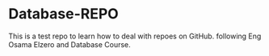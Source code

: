 # Database-REPO
This is a test repo to learn how to deal with repoes on GitHub. following Eng Osama Elzero and Database Course.
